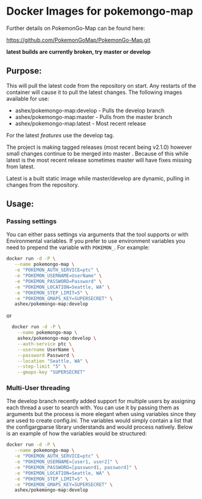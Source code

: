 # Docker Images for pokemongo-map

Further details on PokemonGo-Map can be found here:

https://github.com/PokemonGoMap/PokemonGo-Map.git

**latest builds are currently broken, try master or develop**

## Purpose:

This will pull the latest code from the repository on start. Any restarts of the container will cause it to pull the latest changes. The following images available for use:

* ashex/pokemongo-map:develop - Pulls the develop branch
* ashex/pokemongo-map:master - Pulls from the master branch
* ashex/pokemongo-map:latest - Most recent release

For the latest *features* use the develop tag. 


The project is making tagged releases (most recent being v2.1.0) however small changes continue to be merged into master . Because of this while latest is the most recent release sometimes master will have fixes missing from latest. 

Latest is a built static image while master/develop are dynamic, pulling in changes from the repository.


## Usage:

### Passing settings


You can either pass settings via arguments that the tool supports or with Environmental variables. If you prefer to use environment variables you need to prepend the variable with `POKEMON_`. For example: 

```bash
docker run -d -P \
   --name pokemongo-map \
   -e "POKEMON_AUTH_SERVICE=ptc" \
   -e "POKEMON_USERNAME=UserName" \
   -e "POKEMON_PASSWORD=Password" \
   -e "POKEMON_LOCATION=Seattle, WA" \
   -e "POKEMON_STEP_LIMIT=5" \
   -e "POKEMON_GMAPS_KEY=SUPERSECRET" \
   ashex/pokemongo-map:develop
```

or

```bash
  docker run -d -P \
    --name pokemongo-map \
    ashex/pokemongo-map:develop \
    --auth-service ptc \
    --username UserName \
    --password Password \
    --location "Seattle, WA" \
    --step-limit "5" \
    --gmaps-key "SUPERSECRET"
```


### Multi-User threading

The develop branch recently added support for multiple users by assigning each thread a user to search with. You can use it by passing them as arguments but the process is more elegant when using variables since they are used to create config.ini. The variables would simply contain a list that the configargparse library understands and would process natively. Below is an example of how the variables would be structured:

```bash
docker run -d -P \
   --name pokemongo-map \
   -e "POKEMON_AUTH_SERVICE=ptc" \
   -e "POKEMON_USERNAME=[user1, user2]" \
   -e "POKEMON_PASSWORD=[password1, password]" \
   -e "POKEMON_LOCATION=Seattle, WA" \
   -e "POKEMON_STEP_LIMIT=5" \
   -e "POKEMON_GMAPS_KEY=SUPERSECRET" \
   ashex/pokemongo-map:develop
```
